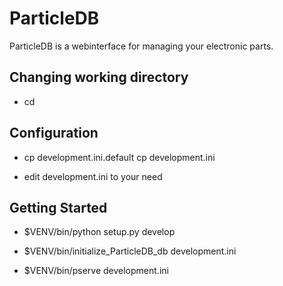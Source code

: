 ParticleDB
==========

ParticleDB is a webinterface for managing your electronic parts.
 
Changing working directory
--------------------------

- cd <directory containing this file>

Configuration
-------------

- cp development.ini.default cp development.ini

- edit development.ini to your need

Getting Started
---------------

- $VENV/bin/python setup.py develop

- $VENV/bin/initialize_ParticleDB_db development.ini

- $VENV/bin/pserve development.ini
